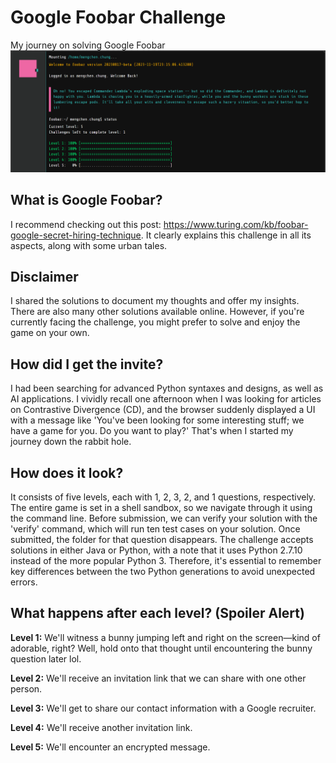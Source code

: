 # Google Foobar Challenge
My journey on solving Google Foobar
![User Interface](image.png)

## What is Google Foobar? 
I recommend checking out this post: https://www.turing.com/kb/foobar-google-secret-hiring-technique. It clearly explains this challenge in all its aspects, along with some urban tales.

## Disclaimer
I shared the solutions to document my thoughts and offer my insights. There are also many other solutions available online. However, if you're currently facing the challenge, you might prefer to solve and enjoy the game on your own.

## How did I get the invite? 
I had been searching for advanced Python syntaxes and designs, as well as AI applications. I vividly recall one afternoon when I was looking for articles on Contrastive Divergence (CD), and the browser suddenly displayed a UI with a message like 'You've been looking for some interesting stuff; we have a game for you. Do you want to play?' That's when I started my journey down the rabbit hole.

## How does it look? 
It consists of five levels, each with 1, 2, 3, 2, and 1 questions, respectively. The entire game is set in a shell sandbox, so we navigate through it using the command line. Before submission, we can verify your solution with the 'verify' command, which will run ten test cases on your solution. Once submitted, the folder for that question disappears. The challenge accepts solutions in either Java or Python, with a note that it uses Python 2.7.10 instead of the more popular Python 3. Therefore, it's essential to remember key differences between the two Python generations to avoid unexpected errors.

## What happens after each level? (Spoiler Alert)
**Level 1:** We'll witness a bunny jumping left and right on the screen—kind of adorable, right? Well, hold onto that thought until encountering the bunny question later lol.

**Level 2:** We'll receive an invitation link that we can share with one other person.

**Level 3:** We'll get to share our contact information with a Google recruiter.

**Level 4:** We'll receive another invitation link.

**Level 5:** We'll encounter an encrypted message.

